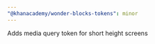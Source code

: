 ```yaml
---
"@khanacademy/wonder-blocks-tokens": minor
---
```


Adds media query token for short height screens
